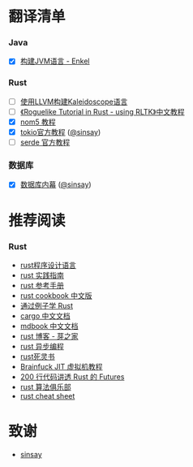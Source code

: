 # 翻译清单

### Java
 - [x] [构建JVM语言 - Enkel](./Java/构建JVM语言-Enkel)

### Rust
 - [ ] [使用LLVM构建Kaleidoscope语言](./Rust/使用LLVM构建Kaleidoscope语言)  
 - [ ] [《Roguelike Tutorial in Rust - using RLTK》中文教程](https://github.com/fucking-translation/rustrogueliketutorial-zh)
 - [x] [nom5 教程](./Rust/nom/nom-tutorial/)  
 - [x] [tokio官方教程](https://sinsay.github.io/tokio/tutorial-hello.html) ([@sinsay](https://github.com/sinsay))
 - [ ] [serde 官方教程](./Rust/serde/serde-tutorial/)

### 数据库
 - [x] [数据库内幕](https://sinsay.github.io/db/index.html) ([@sinsay](https://github.com/sinsay))

# 推荐阅读

### Rust
- [rust程序设计语言](https://github.com/KaiserY/trpl-zh-cn) 
- [rust 实践指南](https://rust-guide.budshome.com/)
- [rust 参考手册](https://minstrel1977.gitee.io/rust-reference)
- [rust cookbook 中文版](https://rust-cookbook.budshome.com/)
- [通过例子学 Rust](https://rust-by-example.budshome.com/index.html)
- [cargo 中文文档](https://cargo.budshome.com/)
- [mdbook 中文文档](https://mdbook.budshome.com/)
- [rust 博客 - 芽之家](https://blog.budshome.com/)
- [rust 异步编程](https://github.com/fucking-translation/async-book-zh)
- [rust死灵书](https://learnku.com/docs/nomicon/2018)  
- [Brainfuck JIT 虚拟机教程](https://nugine.github.io/bfjit/introduction.html) 
- [200 行代码讲透 Rust 的 Futures](https://stevenbai.top/books-futures-explained/book/)
- [rust 算法俱乐部](https://github.com/weihanglo/rust-algorithm-club)
- [rust cheat sheet](https://cheats.rs/)

# 致谢

- [sinsay](https://github.com/sinsay)